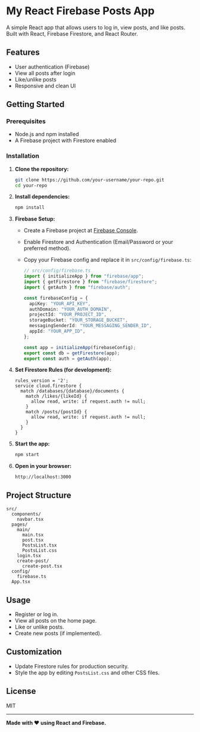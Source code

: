 # My React Firebase Posts App

A simple React app that allows users to log in, view posts, and like posts. Built with React, Firebase Firestore, and React Router.

## Features

- User authentication (Firebase)
- View all posts after login
- Like/unlike posts
- Responsive and clean UI

## Getting Started

### Prerequisites

- Node.js and npm installed
- A Firebase project with Firestore enabled

### Installation

1. **Clone the repository:**

   ```sh
   git clone https://github.com/your-username/your-repo.git
   cd your-repo
   ```

2. **Install dependencies:**

   ```sh
   npm install
   ```

3. **Firebase Setup:**

   - Create a Firebase project at [Firebase Console](https://console.firebase.google.com/).
   - Enable Firestore and Authentication (Email/Password or your preferred method).
   - Copy your Firebase config and replace it in `src/config/firebase.ts`:

     ```ts
     // src/config/firebase.ts
     import { initializeApp } from "firebase/app";
     import { getFirestore } from "firebase/firestore";
     import { getAuth } from "firebase/auth";

     const firebaseConfig = {
       apiKey: "YOUR_API_KEY",
       authDomain: "YOUR_AUTH_DOMAIN",
       projectId: "YOUR_PROJECT_ID",
       storageBucket: "YOUR_STORAGE_BUCKET",
       messagingSenderId: "YOUR_MESSAGING_SENDER_ID",
       appId: "YOUR_APP_ID",
     };

     const app = initializeApp(firebaseConfig);
     export const db = getFirestore(app);
     export const auth = getAuth(app);
     ```

4. **Set Firestore Rules (for development):**

   ```
   rules_version = '2';
   service cloud.firestore {
     match /databases/{database}/documents {
       match /likes/{likeId} {
         allow read, write: if request.auth != null;
       }
       match /posts/{postId} {
         allow read, write: if request.auth != null;
       }
     }
   }
   ```

5. **Start the app:**

   ```sh
   npm start
   ```

6. **Open in your browser:**
   ```
   http://localhost:3000
   ```

## Project Structure

```
src/
  components/
    navbar.tsx
  pages/
    main/
      main.tsx
      post.tsx
      PostsList.tsx
      PostsList.css
    login.tsx
    create-post/
      create-post.tsx
  config/
    firebase.ts
  App.tsx
```

## Usage

- Register or log in.
- View all posts on the home page.
- Like or unlike posts.
- Create new posts (if implemented).

## Customization

- Update Firestore rules for production security.
- Style the app by editing `PostsList.css` and other CSS files.

## License

MIT

---

**Made with ❤️ using React and Firebase.**

